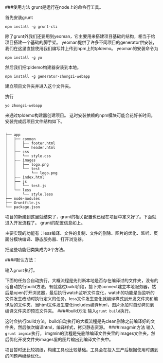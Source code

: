 ###使用方法
grunt是运行在node上的命令行工具。

首先安装grunt

```
npm install -g grunt-cli
```
除了grunt外我们还要用到yeoman，它主要用来搭建项目基础的结构，相当于给项目搭建一个基础的脚手架。
yeoman提供了许多不同项目的generator供安装，我们在这里直接使用我们编写并上传到npm上的tpldemo。
yeoman的安装命令为

```
npm install -g yo
```
然后我们把tpldemo构建器安装到本地。

```
npm install -g generator-zhongzi-webapp
```
建立项目文件夹并进入这个文件夹。

执行

```
yo zhongzi-webapp
```
来通过tpldemo构建器创建项目。
这时安装依赖的npm模块可能会花好长时间。安装完成后项目文件结构如下。

```

├── app
│   ├── common
│   │   ├── footer.html
│   │   └── header.html
│   ├── css
│   │   └── style.css
│   ├── images
│   │   ├── logo.png
│   │   └── test
│   │       └── logo.png
│   ├── index.html
│   ├── js
│   │   └── test.js
│   └── less
│       └── style.less
├── node-modules
├── Gruntfile.js
└── package.json
```
项目的新建到这里就结束了，grunt的相关配置也已经在项目中定义好了。下面就进入开发流程了。
grunt的配置信息如上。

主要实现的功能有：less编译、文件的复制、文件的删除、图片的优化、监听、页面分模块编译、静态服务器、打开浏览器。

把这些功能归类集成为3个方法。

####默认方法：

输入```grunt```执行。

下面的任务会自动执行，大概流程是先判断本地是否存在编译过的文件夹，没有的话自动执行build方法，有就跳过build阶段，接下来connect建立本地服务器，然后是open打开浏览器，最后执行watch监听文件变化，watch的功能是当监听的文件发生改动时执行定义的任务。less文件发生变化就编译样式到开发文件夹和编译后的文件夹，当html文件发生变化includes编译html，图片添加时自动拷贝到编译文件夹即预览文件夹。
####build方法
输入```grunt build```执行。

这时会执行build方法，build自动执行的大概流程是先clean删除之前编译好的文件夹，然后依次编译html，编译样式，拷贝静态资源。
####imagmin方法
输入```grunt imgmin```执行。
imgmin的流程是先删除编译文件夹里的images文件夹，然后优化开发文件夹images里的图片输出到编译文件夹中。

项目暂时还比较初级，构建工具也比较基础。工具会在投入生产后根据使用时遇到的问题再继续优化。
